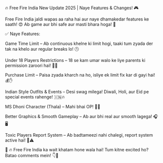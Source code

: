 🔥 Free Fire India New Update 2025 | Naye Features & Changes! 🎮

Free Fire India jaldi wapas aa raha hai aur naye dhamakedar features ke saath! 😍 Ab game aur bhi safe aur masti bhara hoga! 🚀

✅ Naye Features:

Game Time Limit – Ab continuous khelne ki limit hogi, taaki tum zyada der tak na khelo aur regular breaks lo! 🕒

Under 18 Players Restrictions – 18 se kam umar walo ke liye parents ki permission zaroori hai! 👶🚫

Purchase Limit – Paisa zyada kharch na ho, isliye ek limit fix kar di gayi hai! 💰✋

Indian Style Outfits & Events – Desi swag milega! Diwali, Holi, aur Eid pe special events rahenge! 🇮🇳🔥

MS Dhoni Character (Thala) – Mahi bhai OP! 🏏🤩

Better Graphics & Smooth Gameplay – Ab aur bhi real aur smooth lagega! 🎧🖥️

Toxic Players Report System – Ab badtameezi nahi chalegi, report system active hai! 🚫⚠️

📢 🔥 Free Fire India ka wait khatam hone wala hai! Tum kitne excited ho? Batao comments mein! 👇💬

